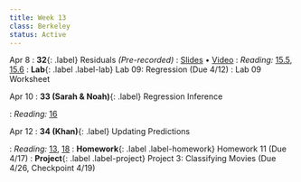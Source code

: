 ```yaml
---
title: Week 13
class: Berkeley
status: Active
---
```

Apr 8
: **32**{: .label} Residuals _(Pre-recorded)_
   : [Slides](https://docs.google.com/presentation/d/17hsWQLgiJaVmHn8aZ1bZAYa-EPgzSSNiEJfymjqJSZU/edit?usp=sharing) &#8226; [Video](https://www.youtube.com/watch?v=G_uPkp-h0_o&ab_channel=Data8)
: *Reading:* [15.5](https://inferentialthinking.com/chapters/15/5/Visual_Diagnostics.html), [15.6](https://inferentialthinking.com/chapters/15/6/Numerical_Diagnostics.html)
: **Lab**{: .label .label-lab} Lab 09: Regression (Due 4/12)
 : Lab 09 Worksheet

Apr 10
: **33 (Sarah & Noah)**{: .label} Regression Inference
 <!-- : [Slides](#) &#8226; [Demos](#) &#8226; [Blank Demos](#) -->
: *Reading:* [16](https://inferentialthinking.com/chapters/16/Inference_for_Regression.html)

Apr 12
: **34 (Khan)**{: .label} Updating Predictions
 <!-- : [Slides](#) &#8226; [Demos](#) &#8226; [Blank Demos](#) -->
: *Reading:* [13](https://inferentialthinking.com/chapters/13/Estimation.html), [18](https://inferentialthinking.com/chapters/18/Updating_Predictions.html)
: **Homework**{: .label .label-homework} Homework 11 (Due 4/17)
: **Project**{: .label .label-project} Project 3: Classifying Movies (Due 4/26, Checkpoint 4/19)
